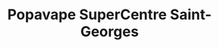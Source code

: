 ---
title: "Popavape SuperCentre Saint-Georges"
url: /saint-georges/popavape-supercentre-saint-georges/
shop: E-Zigaretten
---